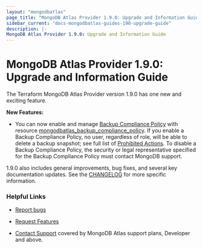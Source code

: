 ```yaml
---
layout: "mongodbatlas"
page_title: "MongoDB Atlas Provider 1.9.0: Upgrade and Information Guide"
sidebar_current: "docs-mongodbatlas-guides-190-upgrade-guide"
description: |-
MongoDB Atlas Provider 1.9.0: Upgrade and Information Guide
---
```


# MongoDB Atlas Provider 1.9.0: Upgrade and Information Guide

The Terraform MongoDB Atlas Provider version 1.9.0 has one new and exciting feature.

**New Features:**
- You can now enable and manage [Backup Compliance Policy](https://www.mongodb.com/docs/atlas/backup/cloud-backup/backup-compliance-policy/) with resource [mongodbatlas_backup_compliance_policy](https://registry.terraform.io/providers/mongodb/mongodbatlas/latest/docs/resources/backup_compliance_policy). If you enable a Backup Compliance Policy, no user, regardless of role, will be able to delete a backup snapshot; see full list of [Prohibited Actions](https://www.mongodb.com/docs/atlas/backup/cloud-backup/backup-compliance-policy/#prohibited-actions). To disable a Backup Compliance Policy, the security or legal representative specified for the Backup Compliance Policy must contact MongoDB support.   


1.9.0 also includes general improvements, bug fixes, and several key documentation updates. See the [CHANGELOG](https://github.com/mongodb/terraform-provider-mongodbatlas/blob/master/CHANGELOG.md) for more specific information.


### Helpful Links

* [Report bugs](https://github.com/mongodb/terraform-provider-mongodbatlas/issues)

* [Request Features](https://feedback.mongodb.com/forums/924145-atlas?category_id=370723)

* [Contact Support](https://docs.atlas.mongodb.com/support/) covered by MongoDB Atlas support plans, Developer and above.
